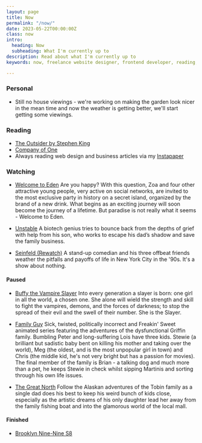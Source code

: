 ```yaml
---
layout: page
title: Now
permalink: "/now/"
date: 2023-05-22T00:00:00Z
class: now
intro:
  heading: Now
  subheading: What I'm currently up to
description: Read about what I'm currently up to
keywords: now, freelance website designer, frontend developer, reading, watching, work

---
```

### Personal
* Still no house viewings - we're working on making the garden look nicer in the mean time and now the weather is getting better, we'll start getting some viewings.

### Reading
* [The Outsider by Stephen King](https://bookwyrm.social/book/36200/s/the-outsider "The Outsider by Stephen King")
* [Company of One](https://bookwyrm.social/book/184714/s/company-of-one "Company of One")
* Always reading web design and business articles via my [Instapaper](https://www.instapaper.com/p/juanfernandes "Juan Fernandes on Instapaper")

### Watching
* [Welcome to Eden](https://www.themoviedb.org/tv/128010-bienvenidos-a-eden "Welcome to Eden")
  Are you happy? With this question, Zoa and four other attractive young people, very active on social networks, are invited to the most exclusive party in history on a secret island, organized by the brand of a new drink. What begins as an exciting journey will soon become the journey of a lifetime. But paradise is not really what it seems - Welcome to Eden.

* [Unstable](https://www.themoviedb.org/tv/219788-unstable "Unstable")
  A biotech genius tries to bounce back from the depths of grief with help from his son, who works to escape his dad’s shadow and save the family business.

* [Seinfeld (Rewatch)](https://www.themoviedb.org/tv/1400-seinfeld "Seinfeld")
  A stand-up comedian and his three offbeat friends weather the pitfalls and payoffs of life in New York City in the '90s. It's a show about nothing.

#### Paused
* [Buffy the Vampire Slayer](https://www.themoviedb.org/tv/95-buffy-the-vampire-slayer "Buffy the Vampire Slayer ")
  Into every generation a slayer is born: one girl in all the world, a chosen one. She alone will wield the strength and skill to fight the vampires, demons, and the forces of darkness; to stop the spread of their evil and the swell of their number. She is the Slayer.

* [Family Guy](https://www.themoviedb.org/tv/1434-family-guy "Family Guy")
  Sick, twisted, politically incorrect and Freakin' Sweet animated series featuring the adventures of the dysfunctional Griffin family. Bumbling Peter and long-suffering Lois have three kids. Stewie (a brilliant but sadistic baby bent on killing his mother and taking over the world), Meg (the oldest, and is the most unpopular girl in town) and Chris (the middle kid, he's not very bright but has a passion for movies). The final member of the family is Brian - a talking dog and much more than a pet, he keeps Stewie in check whilst sipping Martinis and sorting through his own life issues.

* [The Great North](https://www.themoviedb.org/tv/93221-the-great-north "The Great North")
  Follow the Alaskan adventures of the Tobin family as a single dad does his best to keep his weird bunch of kids close, especially as the artistic dreams of his only daughter lead her away from the family fishing boat and into the glamorous world of the local mall.

#### Finished
* [Brooklyn Nine-Nine S8](https://www.themoviedb.org/tv/48891-brooklyn-nine-nine "Brooklyn Nine-Nine")
